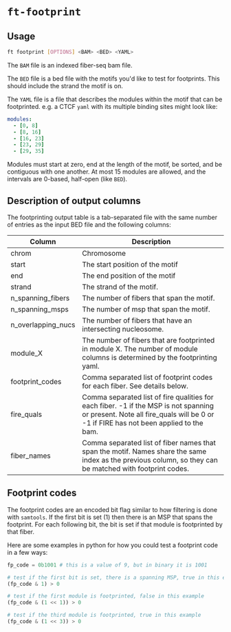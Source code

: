 # `ft-footprint`

## Usage
```bash
ft footprint [OPTIONS] <BAM> <BED> <YAML>
```
The `BAM` file is an indexed fiber-seq bam file.

The `BED` file is a bed file with the motifs you'd like to test for footprints. This should include the strand the motif is on.

The `YAML` file is a file that describes the modules within the motif that can be footprinted. e.g. a CTCF `yaml` with its multiple binding sites might look like:
```yaml
modules:
  - [0, 8]
  - [8, 16]
  - [16, 23]
  - [23, 29]
  - [29, 35]
```
Modules must start at zero, end at the length of the motif, be sorted, and be contiguous with one another. At most 15 modules are allowed, and the intervals are 0-based, half-open (like `BED`).

## Description of output columns

The footprinting output table is a tab-separated file with the same number of entries as the input BED file and the following columns:


| Column               | Description                                                        |
| -------------------- | ------------------------------------------------------------------ |
| chrom                | Chromosome                                                         |
| start               | The start position of the motif                                 |
| end               | The end position of the motif                                 |
| strand               | The strand of the motif.                              |
| n_spanning_fibers      | The number of fibers that span the motif.            |
| n_spanning_msps | The number of msp that span the motif.                     |
| n_overlapping_nucs | The number of fibers that have an intersecting nucleosome. |
| module_X | The number of fibers that are footprinted in module X. The number of module columns is determined by the footprinting yaml. |
| footprint_codes | Comma separated list of footprint codes for each fiber. See details below. |
| fire_quals | Comma separated list of fire qualities for each fiber. -1 if the MSP is not spanning or present. Note all fire_quals will be 0 or -1 if FIRE has not been applied to the bam. |
| fiber_names | Comma separated list of fiber names that span the motif. Names share the same index as the previous column, so they can be matched with footprint codes. |

## Footprint codes
The footprint codes are an encoded bit flag similar to how filtering is done with `samtools`. If the first bit is set (1) then there is an MSP that spans the footprint. For each following bit, the bit is set if that module is footprinted by that fiber.

Here are some examples in python for how you could test a footprint code in a few ways:
```python
fp_code = 0b1001 # this is a value of 9, but in binary it is 1001

# test if the first bit is set, there is a spanning MSP, true in this example
(fp_code & 1) > 0

# test if the first module is footprinted, false in this example
(fp_code & (1 << 1)) > 0 

# test if the third module is footprinted, true in this example
(fp_code & (1 << 3)) > 0
```